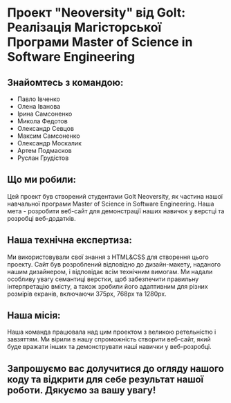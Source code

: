 # Проект "Neoversity" від GoIt: Реалізація Магісторської Програми Master of Science in Software Engineering

## Знайомтесь з командою:

- Павло Івченко
- Олена Іванова
- Ірина Самсоненко
- Микола Федотов
- Олександр Севцов
- Максим Самсоненко
- Олександр Москалик
- Артем Подмасков
- Руслан Грудістов

## Що ми робили:

Цей проект був створений студентами GoIt Neoversity, як частина нашої навчальної
програми Master of Science in Software Engineering. Наша мета - розробити
веб-сайт для демонстрації наших навичок у верстці та розробці веб-додатків.

## Наша технічна експертиза:

Ми використовували свої знання з HTML&CSS для створення цього проекту. Сайт був
розроблений відповідно до дизайн-макету, наданого нашим дизайнером, і відповідає
всім технічним вимогам. Ми надали особливу увагу семантиці верстки, щоб
забезпечити правильну інтерпретацію вмісту, а також зробили його адаптивним для
різних розмірів екранів, включаючи 375px, 768px та 1280px.

## Наша місія:

Наша команда працювала над цим проектом з великою ретельністю і завзяттям. Ми
вірили в нашу спроможність створити веб-сайт, який буде вражати інших та
демонструвати наші навички у веб-розробці.

## Запрошуємо вас долучитися до огляду нашого коду та відкрити для себе результат нашої роботи. Дякуємо за вашу увагу!

